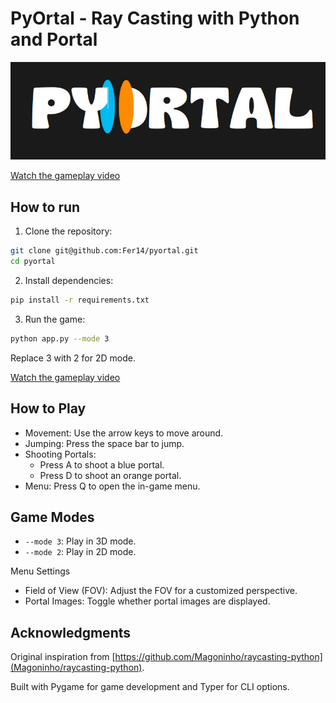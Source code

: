 # PyOrtal - Ray Casting with Python and Portal

![](logo.jpeg)


[Watch the gameplay video](vid3d.mp4)

## How to run

1. Clone the repository:
```bash
git clone git@github.com:Fer14/pyortal.git
cd pyortal
```

2. Install dependencies:
```bash
pip install -r requirements.txt
```

3. Run the game:
```bash
python app.py --mode 3
```

Replace 3 with 2 for 2D mode.


[Watch the gameplay video](vid2d.mp4)



##  How to Play

- Movement: Use the arrow keys to move around.
- Jumping: Press the space bar to jump.
- Shooting Portals:
    - Press A to shoot a blue portal.
    - Press D to shoot an orange portal.
- Menu: Press Q to open the in-game menu.

##  Game Modes

- `--mode 3`: Play in 3D mode.
- `--mode 2`: Play in 2D mode.

Menu Settings

- Field of View (FOV): Adjust the FOV for a customized perspective.
- Portal Images: Toggle whether portal images are displayed.


## Acknowledgments

Original inspiration from [https://github.com/Magoninho/raycasting-python](Magoninho/raycasting-python).

Built with Pygame for game development and Typer for CLI options.
 